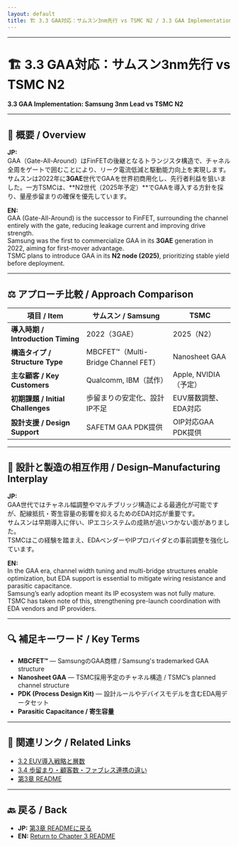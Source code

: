 ```yaml
---
layout: default
title: 🏗️ 3.3 GAA対応：サムスン3nm先行 vs TSMC N2 / 3.3 GAA Implementation: Samsung 3nm Lead vs TSMC N2
---
```


---

# 🏗️ 3.3 GAA対応：サムスン3nm先行 vs TSMC N2  
**3.3 GAA Implementation: Samsung 3nm Lead vs TSMC N2**

---

## 📜 概要 / Overview

**JP:**  
GAA（Gate-All-Around）はFinFETの後継となるトランジスタ構造で、チャネル全周をゲートで囲むことにより、リーク電流低減と駆動能力向上を実現します。  
サムスンは2022年に**3GAE**世代でGAAを世界初商用化し、先行者利益を狙いました。一方TSMCは、**N2世代（2025年予定）**でGAAを導入する方針を採り、量産歩留まりの確保を優先しています。

**EN:**  
GAA (Gate-All-Around) is the successor to FinFET, surrounding the channel entirely with the gate, reducing leakage current and improving drive strength.  
Samsung was the first to commercialize GAA in its **3GAE** generation in 2022, aiming for first-mover advantage.  
TSMC plans to introduce GAA in its **N2 node (2025)**, prioritizing stable yield before deployment.

---

## ⚖️ アプローチ比較 / Approach Comparison

| 項目 / Item | サムスン / Samsung | TSMC |
|-------------|--------------------|------|
| **導入時期 / Introduction Timing** | 2022（3GAE） | 2025（N2） |
| **構造タイプ / Structure Type** | MBCFET™（Multi-Bridge Channel FET） | Nanosheet GAA |
| **主な顧客 / Key Customers** | Qualcomm, IBM（試作） | Apple, NVIDIA（予定） |
| **初期課題 / Initial Challenges** | 歩留まりの安定化、設計IP不足 | EUV層数調整、EDA対応 |
| **設計支援 / Design Support** | SAFETM GAA PDK提供 | OIP対応GAA PDK提供 |

---

## 🧩 設計と製造の相互作用 / Design–Manufacturing Interplay

**JP:**  
GAA世代ではチャネル幅調整やマルチブリッジ構造による最適化が可能ですが、配線抵抗・寄生容量の影響を抑えるためのEDA対応が重要です。  
サムスンは早期導入に伴い、IPエコシステムの成熟が追いつかない面がありました。  
TSMCはこの経験を踏まえ、EDAベンダーやIPプロバイダとの事前調整を強化しています。

**EN:**  
In the GAA era, channel width tuning and multi-bridge structures enable optimization, but EDA support is essential to mitigate wiring resistance and parasitic capacitance.  
Samsung’s early adoption meant its IP ecosystem was not fully mature.  
TSMC has taken note of this, strengthening pre-launch coordination with EDA vendors and IP providers.

---

## 🔍 補足キーワード / Key Terms

- **MBCFET™** — SamsungのGAA商標 / Samsung's trademarked GAA structure  
- **Nanosheet GAA** — TSMC採用予定のチャネル構造 / TSMC’s planned channel structure  
- **PDK (Process Design Kit)** — 設計ルールやデバイスモデルを含むEDA用データセット  
- **Parasitic Capacitance / 寄生容量**

---

## 🔗 関連リンク / Related Links

- [3.2 EUV導入戦略と層数](3_2_euv_strategy.md)  
- [3.4 歩留まり・顧客数・ファブレス連携の違い](3_4_yield_customer_collab.md)  
- [第3章 README](README.md)

---

## 🔙 戻る / Back
- **JP:** [第3章 READMEに戻る](README.md)  
- **EN:** [Return to Chapter 3 README](README.md)

